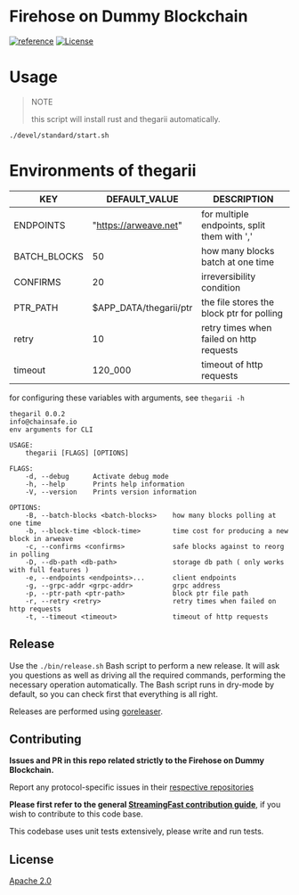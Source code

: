 # Firehose on Dummy Blockchain
[![reference](https://img.shields.io/badge/godoc-reference-5272B4.svg?style=flat-square)](https://pkg.go.dev/github.com/streamingfast/firehose-acme)
[![License](https://img.shields.io/badge/License-Apache%202.0-blue.svg)](https://opensource.org/licenses/Apache-2.0)

# Usage

> NOTE
>
> this script will install rust and thegarii automatically.

```
./devel/standard/start.sh
```

# Environments of thegarii
    
| KEY          | DEFAULT_VALUE          | DESCRIPTION                                 |
|--------------|------------------------|---------------------------------------------|
| ENDPOINTS    | "https://arweave.net"  | for multiple endpoints, split them with ',' |
| BATCH_BLOCKS | 50                     | how many blocks batch at one time           |
| CONFIRMS     | 20                     | irreversibility condition                   |
| PTR_PATH     | $APP_DATA/thegarii/ptr | the file stores the block ptr for polling   |
| retry        | 10                     | retry times when failed on http requests    |
| timeout      | 120_000                | timeout of http requests                    |


for configuring these variables with arguments, see `thegarii -h`

```
thegaril 0.0.2
info@chainsafe.io
env arguments for CLI

USAGE:
    thegarii [FLAGS] [OPTIONS]

FLAGS:
    -d, --debug      Activate debug mode
    -h, --help       Prints help information
    -V, --version    Prints version information

OPTIONS:
    -B, --batch-blocks <batch-blocks>    how many blocks polling at one time
    -b, --block-time <block-time>        time cost for producing a new block in arweave
    -c, --confirms <confirms>            safe blocks against to reorg in polling
    -D, --db-path <db-path>              storage db path ( only works with full features )
    -e, --endpoints <endpoints>...       client endpoints
    -g, --grpc-addr <grpc-addr>          grpc address
    -p, --ptr-path <ptr-path>            block ptr file path
    -r, --retry <retry>                  retry times when failed on http requests
    -t, --timeout <timeout>              timeout of http requests

```


## Release

Use the `./bin/release.sh` Bash script to perform a new release. It will ask you questions
as well as driving all the required commands, performing the necessary operation automatically.
The Bash script runs in dry-mode by default, so you can check first that everything is all right.

Releases are performed using [goreleaser](https://goreleaser.com/).

## Contributing

**Issues and PR in this repo related strictly to the Firehose on Dummy Blockchain.**

Report any protocol-specific issues in their
[respective repositories](https://github.com/streamingfast/streamingfast#protocols)

**Please first refer to the general
[StreamingFast contribution guide](https://github.com/streamingfast/streamingfast/blob/master/CONTRIBUTING.md)**,
if you wish to contribute to this code base.

This codebase uses unit tests extensively, please write and run tests.

## License

[Apache 2.0](LICENSE)
